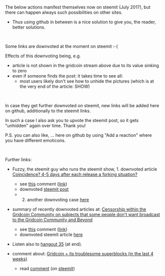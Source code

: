 The below actions manifest themselves now on steemit (July 2017), but there can happen always such possibilities on other sites.
* Thus using github in between is a nice solution to give you, the reader, better solutions.

<br>

Some links are downvoted at the moment on steemit :-(

Effects of this downvoting being, e.g.
* article is not shown in the gridcoin stream above due to its value sinking to zero
* even if someone finds the post: it takes time to see all:
  * most users likely don't see how to unhide the pictures (which is at the very end of the article: SHOW)

<br>

In case they get further downvoted on steemit, new links will be added here on github, additionally to the steemit links.

In such a case I also ask you to upvote the steemit post, so it gets "unhidden" again over time. Thank you!

P.S. you can also like, ... here on github by using "Add a reaction" where you have different emoticons.

<br>

Further links:
* Fuzzy, the steemit guy who runs the steemit show, 1. downvoted article [Coincidence? 4-5 days after each release a forking situation?](https://aboutgridcoin.blogspot.de/2017/07/coincidence-4-5-days-after-each-release.html)
  * see [this](http://i.imgur.com/wlzUYLW.png) comment ([link](https://steemit.com/gridcoin/@erkan/coincidence-4-5-days-after-each-release-a-forking-situation#@guk/re-erkan-coincidence-4-5-days-after-each-release-a-forking-situation-20170723t014524044z))
  * downvoted [steemit post](https://steemit.com/gridcoin/@erkan/coincidence-4-5-days-after-each-release-a-forking-situation)
  * 2. another downvoting case [here](https://steemit.com/gridcoin/@erkan/you-didn-t-upgrade-yet-to-new-gridcoin-version-3-5-9-8-here-some-sneak-preview#@erkan/re-erkan-you-didn-t-upgrade-yet-to-new-gridcoin-version-3-5-9-8-here-some-sneak-preview-20170803t213040212z)
  
* summary of recently downvoted articles at: [Censorship within the Gridcoin Community on subjects that some people don't want broadcast to the Gridcoin Community and Beyond](https://aboutgridcoin.blogspot.de/2017/07/censorship-within-gridcoin-community-on.html)
  * see [this](http://i.imgur.com/NVWDmnQ.png) comment ([link](https://steemit.com/gridcoin/@erkan/censorship-within-the-gridcoin-community-on-subjects-that-some-people-don-t-want-broadcast-to-the-gridcoin-community-and-beyond#@m3rcos1ty/re-erkan-censorship-within-the-gridcoin-community-on-subjects-that-some-people-don-t-want-broadcast-to-the-gridcoin-community-and-beyond-20170721t102616967z))
  * downvoted steemit article [here](https://steemit.com/gridcoin/@erkan/censorship-within-the-gridcoin-community-on-subjects-that-some-people-don-t-want-broadcast-to-the-gridcoin-community-and-beyond)
  
* Listen also to [hangout 35](https://github.com/Erkan-Yilmaz/Gridcoin-hangout-minutes/blob/master/hangout_2017_07_22.MD) (at end). 

* comment about: [Gridcoin + its troublesome superblocks (in the last 4 weeks)](https://aboutgridcoin.blogspot.de/2017/07/gridcoin-its-troublesome-superblocks-in.html)
  * read [comment](http://i.imgur.com/juTv4m9.png) (on [steemit](https://steemit.com/gridcoin/@erkan/gridcoin-its-troublesome-superblocks-in-the-last-4-weeks#@frank0051/re-erkan-gridcoin-its-troublesome-superblocks-in-the-last-4-weeks-20170723t161946465z))
